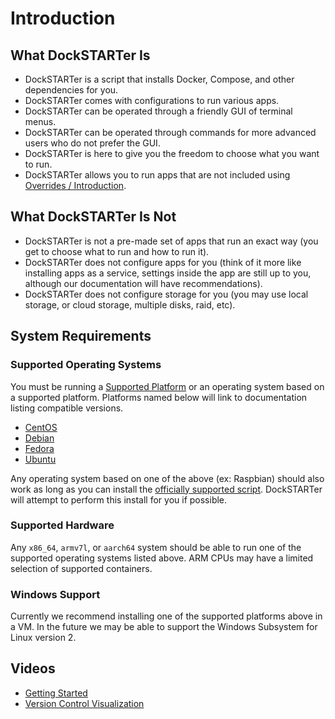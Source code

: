 # Introduction

## What DockSTARTer Is

- DockSTARTer is a script that installs Docker, Compose, and other dependencies for you.
- DockSTARTer comes with configurations to run various apps.
- DockSTARTer can be operated through a friendly GUI of terminal menus.
- DockSTARTer can be operated through commands for more advanced users who do not prefer the GUI.
- DockSTARTer is here to give you the freedom to choose what you want to run.
- DockSTARTer allows you to run apps that are not included using [Overrides / Introduction](https://dockstarter.com/overrides/introduction).

## What DockSTARTer Is Not

- DockSTARTer is not a pre-made set of apps that run an exact way (you get to choose what to run and how to run it).
- DockSTARTer does not configure apps for you (think of it more like installing apps as a service, settings inside the app are still up to you, although our documentation will have recommendations).
- DockSTARTer does not configure storage for you (you may use local storage, or cloud storage, multiple disks, raid, etc).

## System Requirements

### Supported Operating Systems

You must be running a [Supported Platform](https://docs.docker.com/install/#supported-platforms) or an operating system based on a supported platform. Platforms named below will link to documentation listing compatible versions.

- [CentOS](https://docs.docker.com/install/linux/docker-ce/centos/#os-requirements)
- [Debian](https://docs.docker.com/install/linux/docker-ce/debian/#os-requirements)
- [Fedora](https://docs.docker.com/install/linux/docker-ce/fedora/#os-requirements)
- [Ubuntu](https://docs.docker.com/install/linux/docker-ce/ubuntu/#os-requirements)

Any operating system based on one of the above (ex: Raspbian) should also work as long as you can install the [officially supported script](https://get.docker.com/). DockSTARTer will attempt to perform this install for you if possible.

### Supported Hardware

Any `x86_64`, `armv7l`, or `aarch64` system should be able to run one of the supported operating systems listed above. ARM CPUs may have a limited selection of supported containers.

### Windows Support

Currently we recommend installing one of the supported platforms above in a VM. In the future we may be able to support the Windows Subsystem for Linux version 2.

## Videos

- [Getting Started](https://www.youtube.com/watch?v=6pkbS07CAnU)
- [Version Control Visualization](https://www.youtube.com/watch?v=7Y9q86H1biE)
